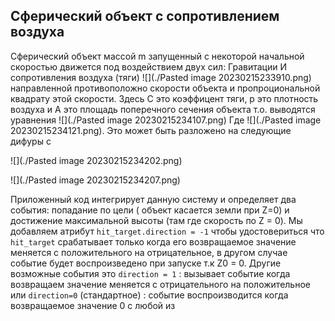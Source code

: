 ## Сферический объект с сопротивлением воздуха

Сферический объект массой m запущенный с некоторой начальной скоростью движется под воздействием двух сил: Гравитации И сопротивления воздуха (тяги) 
![](./Pasted image 20230215233910.png)
направленной противоположно скорости объекта и пропроциональной квадрату этой скорости.
Здесь С это коэффицент тяги, p это плотность воздуха и А это площадь поперечного сечения объекта 
т.о. выводятся уравнения
![](./Pasted image 20230215234107.png)
Где 
![](./Pasted image 20230215234121.png). 
Это может быть разложено на следующие дифуры с

![](./Pasted image 20230215234202.png)

![](./Pasted image 20230215234207.png)

Приложенный код интегрирует данную систему и определяет два события: попадание по цели ( объект касается земли при Z=0) и достижение максимальной высоты (там где скорость по Z = 0). Мы добавляем атрибут `hit_target.direction = -1` чтобы удостовериться что `hit_target` срабатывает только когда его возвращаемое значение меняется с положительного на отрицательное, в другом случае событие будет воспроизведено при запуске т.к Z0 = 0. Другие возможные события это `direction = 1` : вызывает событие когда возвращаем значение меняется с отрицательного на положительное или `direction=0` (стандартное) : событие воспроизводится когда возвращаемое значение 0 с любой из
